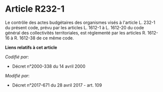 # Article R232-1

Le contrôle des actes budgétaires des organismes visés à l'article L. 232-1 du présent code, prévu par les articles L. 1612-1
à L. 1612-20 du code général des collectivités territoriales, est réglementé par les articles R. 1612-16 à R. 1612-38 de ce
même code.

**Liens relatifs à cet article**

_Codifié par_:

  - Décret n°2000-338 du 14 avril 2000

_Modifié par_:

  - Décret n°2017-671 du 28 avril 2017 - art. 109
